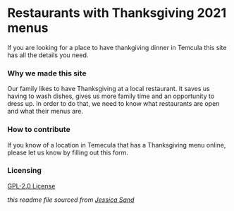 # Restaurants with Thanksgiving 2021 menus

If you are looking for a place to have thankgiving dinner in Temcula this site has all the details you need.

### Why we made this site

Our family likes to have Thanksgiving at a local restaurant.  It saves us having to wash dishes, gives us more family time and an opportunity to dress up.  In order to do that, we need to know what restaurants are open and what their menus are.


### How to contribute

If you know of a location in Temecula that has a Thanksgiving menu online, please let us know by filling out this form.


### Licensing

[GPL-2.0 License](https://github.com/ExperimentsInHonesty/tecmecula-thanksgiving-2021/blob/main/LICENSE)

*this readme file sourced from [Jessica Sand](http://jessicasand.com/other-stuff/just-enough-docs/)*
